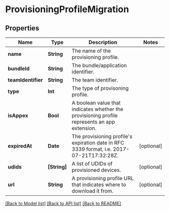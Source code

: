 # ProvisioningProfileMigration

## Properties
Name | Type | Description | Notes
------------ | ------------- | ------------- | -------------
**name** | **String** | The name of the provisioning profile. | 
**bundleId** | **String** | The bundle/application identifier. | 
**teamIdentifier** | **String** | The team identifier. | 
**type** | **Int** | The type of provisoning profile. | 
**isAppex** | **Bool** | A boolean value that indicates whether the provisioning profile represents an app extension. | 
**expiredAt** | **Date** | The provisioning profile&#39;s expiration date in RFC 3339 format, i.e. 2017-07-21T17:32:28Z. | [optional] 
**udids** | **[String]** | A list of UDIDs of provisioned devices. | [optional] 
**url** | **String** | A provisioning profile URL that indicates where to download it from. | [optional] 

[[Back to Model list]](../README.md#documentation-for-models) [[Back to API list]](../README.md#documentation-for-api-endpoints) [[Back to README]](../README.md)


